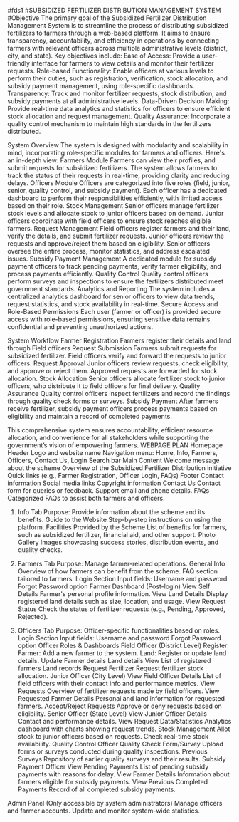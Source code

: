 #fds1
#SUBSIDIZED FERTILIZER DISTRIBUTION MANAGEMENT SYSTEM
#Objective
The primary goal of the Subsidized Fertilizer Distribution Management System is to streamline the process of distributing subsidized fertilizers to farmers through a web-based platform. It aims to ensure transparency, accountability, and efficiency in operations by connecting farmers with relevant officers across multiple administrative levels (district, city, and state). Key objectives include:
Ease of Access: Provide a user-friendly interface for farmers to view details and monitor their fertilizer requests.
Role-based Functionality: Enable officers at various levels to perform their duties, such as registration, verification, stock allocation, and subsidy payment management, using role-specific dashboards.
Transparency: Track and monitor fertilizer requests, stock distribution, and subsidy payments at all administrative levels.
Data-Driven Decision Making: Provide real-time data analytics and statistics for officers to ensure efficient stock allocation and request management.
Quality Assurance: Incorporate a quality control mechanism to maintain high standards in the fertilizers distributed.


System Overview
The system is designed with modularity and scalability in mind, incorporating role-specific modules for farmers and officers. Here's an in-depth view:
Farmers Module
Farmers can view their profiles, and submit requests for subsidized fertilizers.
The system allows farmers to track the status of their requests in real-time, providing clarity and reducing delays.
Officers Module
Officers are categorized into five roles (field, junior, senior, quality control, and subsidy payment).
Each officer has a dedicated dashboard to perform their responsibilities efficiently, with limited access based on their role.
Stock Management
Senior officers manage fertilizer stock levels and allocate stock to junior officers based on demand.
Junior officers coordinate with field officers to ensure stock reaches eligible farmers.
Request Management
Field officers register farmers and their land, verify the details, and submit fertilizer requests.
Junior officers review the requests and approve/reject them based on eligibility.
Senior officers oversee the entire process, monitor statistics, and address escalated issues.
Subsidy Payment Management
A dedicated module for subsidy payment officers to track pending payments, verify farmer eligibility, and process payments efficiently.
Quality Control
Quality control officers perform surveys and inspections to ensure the fertilizers distributed meet government standards.
Analytics and Reporting
The system includes a centralized analytics dashboard for senior officers to view data trends, request statistics, and stock availability in real-time.
Secure Access and Role-Based Permissions
Each user (farmer or officer) is provided secure access with role-based permissions, ensuring sensitive data remains confidential and preventing unauthorized actions.


System Workflow
Farmer Registration
Farmers register their details and land through Field officers
Request Submission
Farmers submit requests for subsidized fertilizer. Field officers verify and forward the requests to junior officers.
Request Approval
Junior officers review requests, check eligibility, and approve or reject them. Approved requests are forwarded for stock allocation.
Stock Allocation
Senior officers allocate fertilizer stock to junior officers, who distribute it to field officers for final delivery.
Quality Assurance
Quality control officers inspect fertilizers and record the findings through quality check forms or surveys.
Subsidy Payment
After farmers receive fertilizer, subsidy payment officers process payments based on eligibility and maintain a record of completed payments.

This comprehensive system ensures accountability, efficient resource allocation, and convenience for all stakeholders while supporting the government’s vision of empowering farmers.
WEBPAGE PLAN
Homepage
Header
Logo and website name
Navigation menu: Home, Info, Farmers, Officers, Contact Us, Login
Search bar
Main Content
Welcome message about the scheme
Overview of the Subsidized Fertilizer Distribution initiative
Quick links (e.g., Farmer Registration, Officer Login, FAQs)
Footer
Contact information
Social media links
Copyright information
Contact Us
Contact form for queries or feedback.
Support email and phone details.
FAQs
Categorized FAQs to assist both farmers and officers.

1. Info Tab
Purpose: Provide information about the scheme and its benefits.
Guide to the Website
Step-by-step instructions on using the platform.
Facilities Provided by the Scheme
List of benefits for farmers, such as subsidized fertilizer, financial aid, and other support.
Photo Gallery
Images showcasing success stories, distribution events, and quality checks.

2. Farmers Tab
Purpose: Manage farmer-related operations.
General Info
Overview of how farmers can benefit from the scheme.
FAQ section tailored to farmers.
Login Section
Input fields: Username and password
Forgot Password option
Farmer Dashboard (Post-login)
View Self Details
Farmer's personal profile information.
View Land Details
Display registered land details such as size, location, and usage.
View Request Status
Check the status of fertilizer requests (e.g., Pending, Approved, Rejected).

3. Officers Tab
Purpose: Officer-specific functionalities based on roles.
Login Section
Input fields: Username and password
Forgot Password option
Officer Roles & Dashboards
Field Officer (District Level)
Register
Farmer: Add a new farmer to the system.
Land: Register or update land details.
Update
Farmer details
Land details
View
List of registered farmers
Land records
Request Fertilizer
Request fertilizer stock allocation.
Junior Officer (City Level)
View Field Officer Details
List of field officers with their contact info and performance metrics.
View Requests
Overview of fertilizer requests made by field officers.
View Requested Farmer Details
Personal and land information for requested farmers.
Accept/Reject Requests
Approve or deny requests based on eligibility.
Senior Officer (State Level)
View Junior Officer Details
Contact and performance details.
View Request Data/Statistics
Analytics dashboard with charts showing request trends.
Stock Management
Allot stock to junior officers based on requests.
Check real-time stock availability.
Quality Control Officer
Quality Check Form/Survey
Upload forms or surveys conducted during quality inspections.
Previous Surveys
Repository of earlier quality surveys and their results.
Subsidy Payment Officer
View Pending Payments
List of pending subsidy payments with reasons for delay.
View Farmer Details
Information about farmers eligible for subsidy payments.
View Previous Completed Payments
Record of all completed subsidy payments.

Admin Panel
(Only accessible by system administrators)
Manage officers and farmer accounts.
Update and monitor system-wide statistics.


